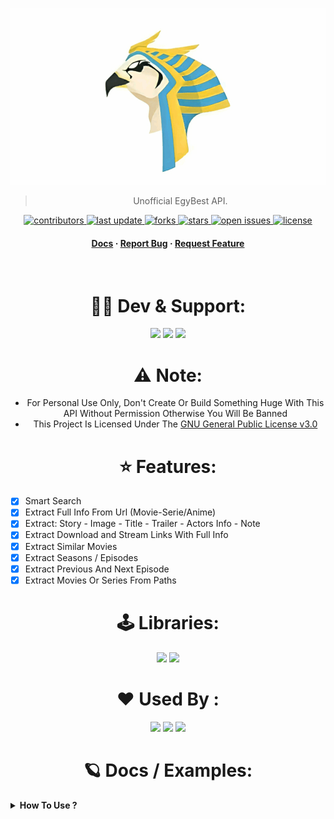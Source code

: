 ![RUN](https://github.com/AmineSoukara/EgyBest-Api/raw/main/api/static/rae.gif)

<div align="center">

> Unofficial EgyBest API.

<!-- Badges -->
<p>
  <a href="https://github.com/AmineSoukara/EgyBest-Api/graphs/contributors">
    <img src="https://img.shields.io/github/contributors/aminesoukara/EgyBest-Api" alt="contributors" />
  </a>
  <a href="">
    <img src="https://img.shields.io/github/last-commit/aminesoukara/EgyBest-Api" alt="last update" />
  </a>
  <a href="https://github.com/AmineSoukara/EgyBest-Api/network/members">
    <img src="https://img.shields.io/github/forks/aminesoukara/EgyBest-Api" alt="forks" />
  </a>
  <a href="https://github.com/AmineSoukara/EgyBest-Api/stargazers">
    <img src="https://img.shields.io/github/stars/aminesoukara/EgyBest-Api" alt="stars" />
  </a>
  <a href="https://github.com/AmineSoukara/EgyBest-Api/issues/">
    <img src="https://img.shields.io/github/issues/aminesoukara/EgyBest-Api" alt="open issues" />
  </a>
  <a href="https://github.com/AmineSoukara/EgyBest-Api/blob/main/LICENSE">
    <img src="https://img.shields.io/github/license/aminesoukara/EgyBest-Api.svg" alt="license" />
  </a>
</p>

<h4>
    <a href="https://www.egybest-api.ga/docs/api/">Docs</a>
  <span> · </span>
    <a href="https://github.com/AmineSoukara/EgyBest-Api/issues/">Report Bug</a>
  <span> · </span>
    <a href="https://github.com/AmineSoukara/EgyBest-Api/issues/">Request Feature</a>
  </h4>
</div>

<br />

<div align="center">


# 👨‍💻 Dev & Support:
<a href="https://bio.link/aminesoukara"><img src="https://img.shields.io/badge/@AmineSoukara-000000?style=flat&logo=messenger&logoColor=white?logoWidth=100"></a>
<a href="https://t.me/EgyBestBotSupport"><img src="https://img.shields.io/badge/Group-FF0000?style=flat&logo=telegram&logoColor=white?logoWidth=100"></a>
<a href="https://t.me/EgyBestBotOriginal"><img src="https://img.shields.io/badge/Channel-FF0000?style=flat&logo=telegram&logoColor=white?logoWidth=100"></a>

# ⚠️ Note:
- For Personal Use Only, Don't Create Or Build Something Huge With This API Without Permission Otherwise You Will Be Banned
- This Project Is Licensed Under The [GNU General Public License v3.0](https://github.com/AmineSoukara/EgyBest-Api/blob/main/LICENSE)

# ⭐️ Features:
<div align="left">

* [x] Smart Search
* [x] Extract Full Info From Url (Movie-Serie/Anime)
* [x] Extract: Story - Image - Title - Trailer - Actors Info - Note
* [x] Extract Download and Stream Links With Full Info
* [x] Extract Similar Movies
* [x] Extract Seasons / Episodes
* [x] Extract Previous And Next Episode
* [x] Extract Movies Or Series From Paths

<div align="center">

# 🕹 Libraries:
<a href="https://github.com/AmineSoukara/Py-EgyBest-Api"><img src="https://img.shields.io/badge/Python-8000FF?style=flat&logo=github&logoColor=white?logoWidth=100"></a>
<a href="https://github.com/AmineSoukara/Java-EgyBest-Api"><img src="https://img.shields.io/badge/Java-8000FF?style=flat&logo=github&logoColor=white?logoWidth=100"></a>


# ❤️ Used By :

<a href="https://t.me/EgyBestXBot"><img src="https://img.shields.io/badge/@EgyBestXBot-FF0000?style=flat&logo=telegram&logoColor=black"></a>
<a href="https://github.com/recloudstream/cloudstreamom/egybest/EgyBestProvider.kt#L240"><img src="https://img.shields.io/badge/CloudStream–APP-FF0000?style=flat&logo=kotlin&logoColor=black"></a>
<a href="https://pypi.org/project/Py-EgyBest-Api/"><img src="https://img.shields.io/badge/PyEgyBestApi-FF0000?style=flat&logo=pypi&logoColor=white?logoWidth=100"></a>

# 🪐 Docs / Examples:
<div align="left">

<details>	
  <summary><b> How To Use ?</b></summary>

## 🎰 Mandatory Configs 

* [x] Make Sure You Have All These Mandatory Configs, API Will Not Work Without it
```
API_URL - ACCESS_TOKEN - REFRESH_TOKEN - ID - PASSWORD
```
* [x] You Can Get it From:
<div align="center">
<a href="https://t.me/EgyBestAPIBot"><img src="https://img.shields.io/badge/@EgyBestAPIBot-FFFF00?style=flat&logo=telegram&logoColor=white?logoWidth=100"></a>

<div align="left">

# /dls:

<details>
<summary><b> Extract Download and Stream Links With Full Info</b></summary>

### Arguments:
|  args  | required |  Note |
|--------|----------|------|
|  v     |  False   | 1-2 Return As list 3-4 As Dict, Default 1 |
|  url   |  True    | Episode or Movie link |

### Example:
```py
import requests
                 
TOKEN = "abcd123"
API = "http://0.1.2.3"
MOVIE_URL = "https://www.egybest.org/movie/top-gun-maverick-2022"       
HEADERS = {'Authorization': 'Bearer ' + TOKEN, 'Accept': 'application/json', 'Content-Type': 'application/json'}
PARAMS = {"url": MOVIE_URL, "v": 2}                      
URL = API +  "/dls"

response = requests.get(URL, headers=HEADERS, params=PARAMS)

print(response.status_code)
print(response.json())
```
<a href="https://github.com/AmineSoukara/EgyBest-Api/blob/main/examples/dls_v1.json"><img src="https://img.shields.io/badge/Output–V1-01DF01?style=flat&logo=json&logoColor=black"></a>
<a href="https://github.com/AmineSoukara/EgyBest-Api/blob/main/examples/dls_v2.json"><img src="https://img.shields.io/badge/Output–V2-01DF01?style=flat&logo=json&logoColor=black"></a>
<a href="https://github.com/AmineSoukara/EgyBest-Api/blob/main/examples/dls_v3.json"><img src="https://img.shields.io/badge/Output–V3-01DF01?style=flat&logo=json&logoColor=black"></a>
<a href="https://github.com/AmineSoukara/EgyBest-Api/blob/main/examples/dls_v4.json"><img src="https://img.shields.io/badge/Output–V4-01DF01?style=flat&logo=json&logoColor=black"></a>

</details>




</details>

